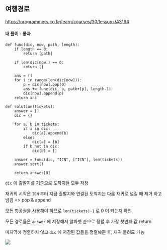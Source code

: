 ## 여행경로
https://programmers.co.kr/learn/courses/30/lessons/43164

#### 내 풀이 - 통과
```
def func(dic, now, path, length):
    if length == 0:
        return [path]
    
    if len(dic[now]) == 0:
        return []
    
    ans = []
    for i in range(len(dic[now])):
        p = dic[now].pop(0)
        ans += func(dic, p, path+[p], length-1)
        dic[now].append(p)
    return ans

def solution(tickets):
    answer = []
    dic = {}
    
    for a, b in tickets:
        if a in dic:
            dic[a].append(b)
        else:
            dic[a] = [b]
        if b not in dic:
            dic[b] = []
    
    answer = func(dic, "ICN", ["ICN"], len(tickets))
    answer.sort()
    
    return answer[0]
```
`dic` 에 출발지를 기준으로 도착지들 모두 저장

재귀의 시작은 `ICN` 부터
지금 출발지와 연결된 도착지는 다음 재귀로 넘길 때 제거 하고 넘김
=> pop & append

모든 항공권을 사용해야 하므로 `len(tickets)-1` 로 0 이 되는지 확인

모든 경로들은 `answer` 에 저장해서
알파벳 순으로 정렬 후 가장 첫번째 값 return

마지막에 정렬하지 않고
`dic` 에 저장된 값들을 정렬해준 후, 재귀 돌려도 가능

![](https://images.velog.io/images/jsh5408/post/4c187666-093b-4ad8-9cd2-da2202c4e7b8/image.png)